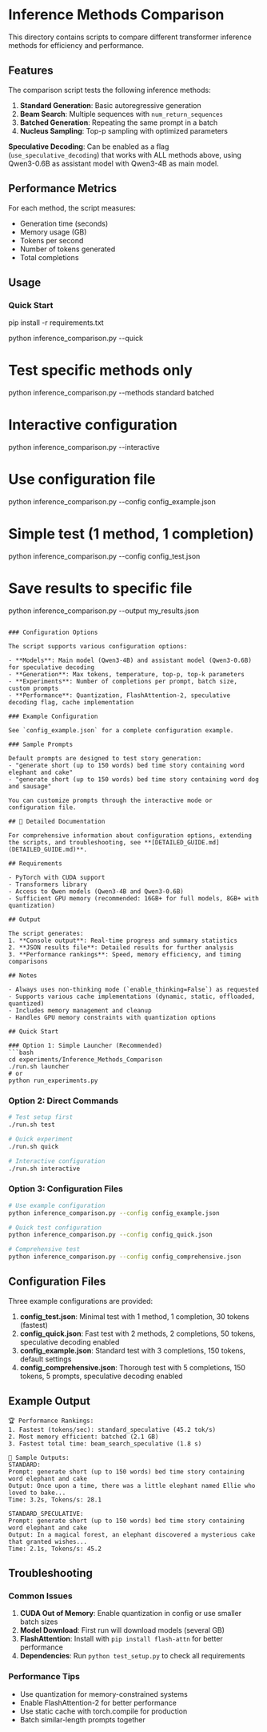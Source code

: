 # Inference Methods Comparison

This directory contains scripts to compare different transformer inference methods for efficiency and performance.

## Features

The comparison script tests the following inference methods:

1. **Standard Generation**: Basic autoregressive generation
2. **Beam Search**: Multiple sequences with `num_return_sequences`
3. **Batched Generation**: Repeating the same prompt in a batch
4. **Nucleus Sampling**: Top-p sampling with optimized parameters

**Speculative Decoding**: Can be enabled as a flag (`use_speculative_decoding`) that works with ALL methods above, using Qwen3-0.6B as assistant model with Qwen3-4B as main model.

## Performance Metrics

For each method, the script measures:
- Generation time (seconds)
- Memory usage (GB)
- Tokens per second
- Number of tokens generated
- Total completions

## Usage

### Quick Start

pip install -r requirements.txt  

python inference_comparison.py --quick

# Test specific methods only
python inference_comparison.py --methods standard batched

# Interactive configuration
python inference_comparison.py --interactive

# Use configuration file
python inference_comparison.py --config config_example.json

# Simple test (1 method, 1 completion)
python inference_comparison.py --config config_test.json

# Save results to specific file
python inference_comparison.py --output my_results.json
```

### Configuration Options

The script supports various configuration options:

- **Models**: Main model (Qwen3-4B) and assistant model (Qwen3-0.6B) for speculative decoding
- **Generation**: Max tokens, temperature, top-p, top-k parameters
- **Experiments**: Number of completions per prompt, batch size, custom prompts
- **Performance**: Quantization, FlashAttention-2, speculative decoding flag, cache implementation

### Example Configuration

See `config_example.json` for a complete configuration example.

### Sample Prompts

Default prompts are designed to test story generation:
- "generate short (up to 150 words) bed time story containing word elephant and cake"
- "generate short (up to 150 words) bed time story containing word dog and sausage"

You can customize prompts through the interactive mode or configuration file.

## 📖 Detailed Documentation

For comprehensive information about configuration options, extending the scripts, and troubleshooting, see **[DETAILED_GUIDE.md](DETAILED_GUIDE.md)**.

## Requirements

- PyTorch with CUDA support
- Transformers library
- Access to Qwen models (Qwen3-4B and Qwen3-0.6B)
- Sufficient GPU memory (recommended: 16GB+ for full models, 8GB+ with quantization)

## Output

The script generates:
1. **Console output**: Real-time progress and summary statistics
2. **JSON results file**: Detailed results for further analysis
3. **Performance rankings**: Speed, memory efficiency, and timing comparisons

## Notes

- Always uses non-thinking mode (`enable_thinking=False`) as requested
- Supports various cache implementations (dynamic, static, offloaded, quantized)
- Includes memory management and cleanup
- Handles GPU memory constraints with quantization options

## Quick Start

### Option 1: Simple Launcher (Recommended)
```bash
cd experiments/Inference_Methods_Comparison
./run.sh launcher
# or
python run_experiments.py
```

### Option 2: Direct Commands
```bash
# Test setup first
./run.sh test

# Quick experiment
./run.sh quick

# Interactive configuration
./run.sh interactive
```

### Option 3: Configuration Files
```bash
# Use example configuration
python inference_comparison.py --config config_example.json

# Quick test configuration
python inference_comparison.py --config config_quick.json

# Comprehensive test
python inference_comparison.py --config config_comprehensive.json
```

## Configuration Files

Three example configurations are provided:

1. **config_test.json**: Minimal test with 1 method, 1 completion, 30 tokens (fastest)
2. **config_quick.json**: Fast test with 2 methods, 2 completions, 50 tokens, speculative decoding enabled
3. **config_example.json**: Standard test with 3 completions, 150 tokens, default settings
4. **config_comprehensive.json**: Thorough test with 5 completions, 150 tokens, 5 prompts, speculative decoding enabled

## Example Output

```
🏆 Performance Rankings:
1. Fastest (tokens/sec): standard_speculative (45.2 tok/s)
2. Most memory efficient: batched (2.1 GB)
3. Fastest total time: beam_search_speculative (1.8 s)

📝 Sample Outputs:
STANDARD:
Prompt: generate short (up to 150 words) bed time story containing word elephant and cake
Output: Once upon a time, there was a little elephant named Ellie who loved to bake...
Time: 3.2s, Tokens/s: 28.1

STANDARD_SPECULATIVE:
Prompt: generate short (up to 150 words) bed time story containing word elephant and cake
Output: In a magical forest, an elephant discovered a mysterious cake that granted wishes...
Time: 2.1s, Tokens/s: 45.2
```

## Troubleshooting

### Common Issues

1. **CUDA Out of Memory**: Enable quantization in config or use smaller batch sizes
2. **Model Download**: First run will download models (several GB)
3. **FlashAttention**: Install with `pip install flash-attn` for better performance
4. **Dependencies**: Run `python test_setup.py` to check all requirements

### Performance Tips

- Use quantization for memory-constrained systems
- Enable FlashAttention-2 for better performance
- Use static cache with torch.compile for production
- Batch similar-length prompts together
